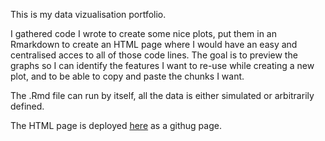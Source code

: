 This is my data vizualisation portfolio.

I gathered code I wrote to create some nice plots, put them in an Rmarkdown to create an HTML page where I would have an easy and centralised acces to all of those code lines. The goal is to preview the graphs so I can identify the features I want to re-use while creating a new plot, and to be able to copy and paste the chunks I want.

The .Rmd file can run by itself, all the data is either simulated or arbitrarily defined.

The HTML page is deployed [here](https://hugomrth.github.io/dataVizualisationPortfolio/) as a githug page.
